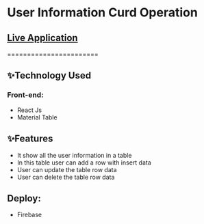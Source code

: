 # User Information Curd Operation

## [Live Application](https://user-info-curd-operation.web.app/)

=======================

## ✨Technology Used

### Front-end:

- React Js
- Material Table

## ✨Features

- It show all the user information in a table
- In this table user can add a row with insert data
- User can update the table row data
- User can delete the table row data

## Deploy:

- Firebase

<!-- ## Link:

My live website link [Here](https://user-info-curd-operation.web.app/) -->
